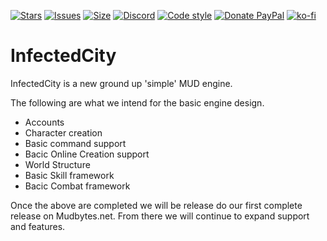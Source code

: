 [![Stars](https://img.shields.io/github/stars/canadianzombies/infectedcity.svg?style=plastic)](https://github.com/canadianzombies/infectedcity/stargazers)
[![Issues](https://img.shields.io/github/issues/canadianzombies/infectedcity?style=plastic)](https://github.com/canadianzombies/infectedcity/issues)
[![Size](https://img.shields.io/github/repo-size/canadianzombies/infectedcity.svg?style=plastic)](https://github.com/canadianzombies/infectedcity)
[![Discord](https://img.shields.io/discord/234145231359049729?style=plastic)](https://discord.gg/bCsV7km9PE)
[![Code style](https://img.shields.io/badge/code%20style-black-000000.svg?style=plastic)](https://github.com/psf/black)
[![Donate PayPal](https://img.shields.io/badge/donate-paypal-blue.svg?style=plastic)](https://www.paypal.me/simmydizzle)
[![ko-fi](https://ko-fi.com/img/githubbutton_sm.svg)](https://ko-fi.com/Y8Y1G8OE4)

# InfectedCity
InfectedCity is a new ground up 'simple' MUD engine.


The following are what we intend for the basic engine design.

* Accounts
* Character creation
* Basic command support
* Bacic Online Creation support
* World Structure
* Basic Skill framework
* Bacic Combat framework

Once the above are completed we will be release do our first complete release on Mudbytes.net.
From there we will continue to expand support and features.
